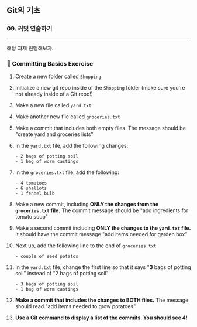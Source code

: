 ## Git의 기초

### 09. 커밋 연습하기

---

해당 과제 진행해보자.

### 📌 Committing Basics Exercise

1. Create a new folder called `Shopping`
2. Initialize a new git repo inside of the `Shopping` folder (make sure you're not already inside of a Git repo!)
3. Make a new file called `yard.txt`
4. Make another new file called `groceries.txt`
5. Make a commit that includes both empty files. The message should be "create yard and groceries lists"
6. In the `yard.txt` file, add the following changes:

   ```
   - 2 bags of potting soil
   - 1 bag of worm castings
   ```

7. In the `groceries.txt` file, add the following:

   ```
   - 4 tomatoes
   - 6 shallots
   - 1 fennel bulb
   ```

8. Make a new commit, including **ONLY the changes from the `groceries.txt` file.** The commit message should be "add ingredients for tomato soup"
9. Make a second commit including **ONLY the changes to the `yard.txt` file.** It should have the commit message "add items needed for garden box"
10. Next up, add the following line to the end of `groceries.txt`

    ```
    - couple of seed potatos
    ```

11. In the `yard.txt` file, change the first line so that it says "**3** bags of potting soil" instead of "2 bags of potting soil"

    ```
    - 3 bags of potting soil
    - 1 bag of worm castings
    ```

12. **Make a commit that includes the changes to BOTH files.** The message should read "add items needed to grow potatoes"
13. **Use a Git command to display a list of the commits. You should see 4!**
